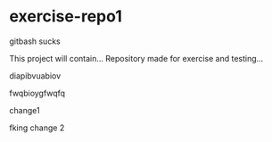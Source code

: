# exercise-repo1

gitbash sucks

This project will contain...
Repository made for exercise and testing...


diapibvuabiov

fwqbioygfwqfq


change1

fking change 2



